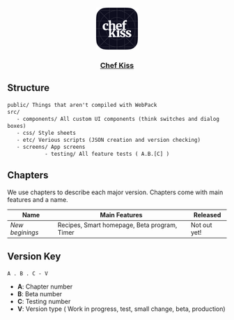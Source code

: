 <p align='center'>
  <a href='https://getchefkiss.github.io/chef-kiss/' target='_blank'>
    <img src='https://raw.githubusercontent.com/getchefkiss/chef-kiss/master/public/icon.ico'>
    <h3 align='center'><strong>Chef Kiss</strong></h3>
  </a>
</p>

## Structure
```
public/ Things that aren't compiled with WebPack
src/
   - components/ All custom UI components (think switches and dialog boxes)
   - css/ Style sheets
   - etc/ Verious scripts (JSON creation and version checking)
   - screens/ App screens
            - testing/ All feature tests ( A.B.[C] )
```

## Chapters
We use chapters to describe each major version. Chapters come with main features and a name. 

|**Name**       |**Main Features**                           |**Released**|
|---------------|--------------------------------------------|------------|
|_New beginings_|Recipes, Smart homepage, Beta program, Timer|Not out yet!|

## Version Key
```
A . B . C - V
```
- **A**: Chapter number
- **B**: Beta number
- **C**: Testing number
- **V**: Version type ( Work in progress, test, small change, beta, production)

